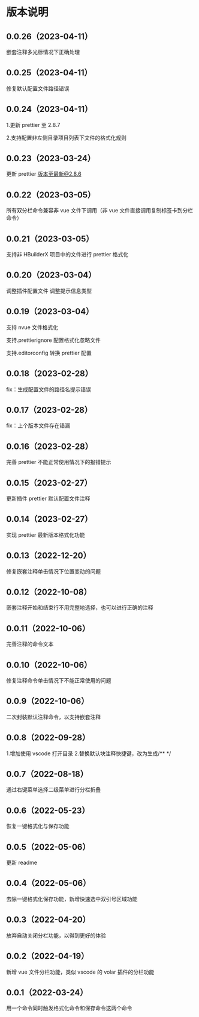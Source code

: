 # 版本说明

## 0.0.26（2023-04-11）

嵌套注释多光标情况下正确处理

## 0.0.25（2023-04-11）

修复默认配置文件路径错误

## 0.0.24（2023-04-11）

1.更新 prettier 至 2.8.7

2.支持配置非左侧目录项目列表下文件的格式化规则

## 0.0.23（2023-03-24）

更新 prettier 版本至最新@2.8.6

## 0.0.22（2023-03-05）

所有双分栏命令兼容非 vue 文件下调用（非 vue 文件直接调用复制标签卡到分栏命令）

## 0.0.21（2023-03-05）

支持非 HBuilderX 项目中的文件进行 prettier 格式化

## 0.0.20（2023-03-04）

调整插件配置文件 调整提示信息类型

## 0.0.19（2023-03-04）

支持 nvue 文件格式化

支持.prettierignore 配置格式化忽略文件

支持.editorconfig 转换 prettier 配置

## 0.0.18（2023-02-28）

fix：生成配置文件的路径名提示错误

## 0.0.17（2023-02-28）

fix：上个版本文件存在错漏

## 0.0.16（2023-02-28）

完善 prettier 不能正常使用情况下的报错提示

## 0.0.15（2023-02-27）

更新插件 prettier 默认配置文件注释

## 0.0.14（2023-02-27）

实现 prettier 最新版本格式化功能

## 0.0.13（2022-12-20）

修复嵌套注释单击情况下位置变动的问题

## 0.0.12（2022-10-08）

嵌套注释开始和结束行不用完整地选择，也可以进行正确的注释

## 0.0.11（2022-10-06）

完善注释的命令文本

## 0.0.10（2022-10-06）

修复注释命令单击情况下不能正常使用的问题

## 0.0.9（2022-10-06）

二次封装默认注释命令，以支持嵌套注释

## 0.0.8（2022-09-28）

1.增加使用 vscode 打开目录 2.替换默认块注释快捷键，改为生成/\*\* \*/

## 0.0.7（2022-08-18）

通过右键菜单选择二级菜单进行分栏折叠

## 0.0.6（2022-05-23）

恢复一键格式化与保存功能

## 0.0.5（2022-05-06）

更新 readme

## 0.0.4（2022-05-06）

去除一键格式化保存功能，新增快速选中双引号区域功能

## 0.0.3（2022-04-20）

放弃自动关闭分栏功能，以得到更好的体验

## 0.0.2（2022-04-19）

新增 vue 文件分栏功能，类似 vscode 的 volar 插件的分栏功能

## 0.0.1（2022-03-24）

用一个命令同时触发格式化命令和保存命令这两个命令

 <git-talk/>
